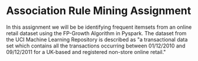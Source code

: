 Association Rule Mining Assignment
=====

In this assignment we will be be identifying frequent itemsets from an online retail dataset using the FP-Growth Algorithm in Pyspark. The dataset from the UCI Machine Learning Repository is described as "a transactional data set which contains all the transactions occurring between 01/12/2010 and 09/12/2011 for a UK-based and registered non-store online retail."
